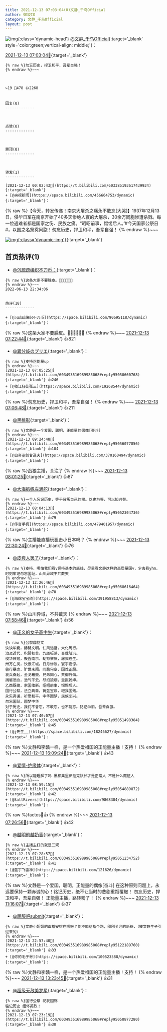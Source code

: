 ```yaml
---
title: 2021-12-13 07:03:04(0)文静_千鸟Official
author: 御坂IO
category: 文静_千鸟Official
layout: post
---
```


![img](/images/ac7482ed1b9a7f203dc68c0c4a77c488a27b108a.jpg){:class='dynamic-head'}
[@文静_千鸟Official](https://space.bilibili.com/667526012/dynamic){:target='_blank' style='color:green;vertical-align: middle;'}：

[2021-12-13 07:03:04🔗](https://t.bilibili.com/603493516989985068){:target='_blank'}

~~~
{% raw %}勿忘历史，捍卫和平，吾辈自强！
{% endraw %}~~~



↪️19 💬478 👍2268


回复(0)
-------------



点赞(0)
-------------



置顶(0)
-------------



转发(1)
-------------

[2021-12-13 00:02:43🔗](https://t.bilibili.com/603385193617439934){:target='_blank'}
+ [@央视新闻](https://space.bilibili.com/456664753/dynamic){:target='_blank'}：
~~~
{% raw %}【今天，转发传递！南京大屠杀之痛永不敢忘[大哭]】1937年12月13日，侵华日军在南京开始了40多天惨绝人寰的大屠杀，30余万同胞惨遭杀戮。每一位遇难者都是国家之伤、民族之痛。“昭昭前事，惕惕后人。”#今天国家公祭日#，以国之名祭奠同胞！勿忘历史，捍卫和平，吾辈自强！ 
{% endraw %}~~~


[![img](/images/08e85fe73bea78ee11c28779cbc4c17d52877bce.png){:class='dynamic-img'}](/images/08e85fe73bea78ee11c28779cbc4c17d52877bce.png){:target='_blank'}




首页热评(1)
-------------

+ [@沉疏疏编织不刀币：](https://space.bilibili.com/90695118/dynamic){:target='_blank'}：
~~~
{% raw %}这条大家不要臊皮。🙏🏻🙏🏻🙏🏻
{% endraw %}~~~
2022-06-13 22:34:06


热评(18)
-------------

+ [@沉疏疏编织不刀币](https://space.bilibili.com/90695118/dynamic){:target='_blank'}：
~~~
{% raw %}这条大家不要臊皮。🙏🏻🙏🏻🙏🏻
{% endraw %}~~~
[2021-12-13 07:22:44🔗](https://t.bilibili.com/603493516989985068#reply95051014912){:target='_blank'} 👍821
+ [@異分岐のプリエ](https://space.bilibili.com/1056997306/dynamic){:target='_blank'}：
~~~
{% raw %}支持正能量up
{% endraw %}~~~
[2021-12-13 07:05:25🔗](https://t.bilibili.com/603493516989985068#reply95050660768){:target='_blank'} 👍246
+ [@枝江狂徒张三](https://space.bilibili.com/19268544/dynamic){:target='_blank'}：
~~~
{% raw %}勿忘历史，捍卫和平，吾辈自强！
{% endraw %}~~~
[2021-12-13 07:06:48🔗](https://t.bilibili.com/603493516989985068#reply95050672064){:target='_blank'} 👍211
+ [@黒桃影](https://space.bilibili.com/22907811/dynamic){:target='_blank'}：
~~~
{% raw %}文静是一个爱国，聪明，正能量的偶像[奋斗]
{% endraw %}~~~
[2021-12-13 09:24:48🔗](https://t.bilibili.com/603493516989985068#reply95056077856){:target='_blank'} 👍104
+ [@白帝圣剑甘道夫](https://space.bilibili.com/370160494/dynamic){:target='_blank'}：
~~~
{% raw %}战狼主播，关注了
{% endraw %}~~~
[2021-12-13 08:01:25🔗](https://t.bilibili.com/603493516989985068#reply95052323760){:target='_blank'} 👍87
+ [@大海航帆左满舵](https://space.bilibili.com/7960154/dynamic){:target='_blank'}：
~~~
{% raw %}一个人忘记历史，等于背叛自己的根。以史为鉴，可以知兴替。
{% endraw %}~~~
[2021-12-13 08:04:13🔗](https://t.bilibili.com/603493516989985068#reply95052304736){:target='_blank'} 👍79
+ [@传音手机](https://space.bilibili.com/479401957/dynamic){:target='_blank'}：
~~~
{% raw %}主播能直播玩狙击小日本吗？
{% endraw %}~~~
[2021-12-13 22:30:24🔗](https://t.bilibili.com/603493516989985068#reply95119139168){:target='_blank'} 👍76
+ [@皮套人罢了](https://space.bilibili.com/337261748/dynamic){:target='_blank'}：
~~~
{% raw %}支持，哪怕我们看v保持基本的底线，尽量看文静这样的高质量国v，少去看yhm，时刻牢记勿忘国耻，山川异域不共戴天
{% endraw %}~~~
[2021-12-13 12:26:46🔗](https://t.bilibili.com/603493516989985068#reply95068616464){:target='_blank'} 👍70
+ [@海绵宝宝纯](https://space.bilibili.com/391958813/dynamic){:target='_blank'}：
~~~
{% raw %}山川异域，不共戴天
{% endraw %}~~~
[2021-12-13 07:58:46🔗](https://t.bilibili.com/603493516989985068#reply95052129408){:target='_blank'} 👍56
+ [@正义的女子高中生](https://space.bilibili.com/13189759/dynamic){:target='_blank'}：
~~~
{% raw %}公祭鼎铭文泱泱华夏，赫赫文明。仁风远播，大化周行。
洎及近代，积弱积贫。九原板荡，百载陆沉。
侵华日寇，毁吾南京。劫掠黎庶，屠戮苍生。
卅万亡灵，饮恨江城。日月惨淡，寰宇震惊。
兽行暴虐，旷世未闻。同胞何辜，国难正殷。
哀兵奋起，金戈鼉鼓。兄弟同心，共御外侮。
捐躯洒血，浩气干云。尽扫狼烟，重振乾坤。
乙酉既捷，家国维新。昭昭前事，惕惕后人。
国行公祭，法立典章。铸兹宝鼎，祀我国殇。
永矢弗谖，祈愿和平。中华圆梦，民族复兴。
勿忘国耻，圆梦中华
对于历史，我们不曾忘，不敢忘，也不能忘。铭记血泪，吾辈自强。
{% endraw %}~~~
[2021-12-13 07:40:07🔗](https://t.bilibili.com/603493516989985068#reply95051498384){:target='_blank'} 👍45
+ [@j先生__](https://space.bilibili.com/18246627/dynamic){:target='_blank'}：
~~~
{% raw %}文静和李贛一样，是一个热爱祖国的正能量主播！支持！
{% endraw %}~~~
[2021-12-13 16:09:24🔗](https://t.bilibili.com/603493516989985068#reply95084393536){:target='_blank'} 👍43
+ [@爱情-绝缘体](https://space.bilibili.com/385567918/dynamic){:target='_blank'}：
~~~
{% raw %}所以能理解了吗 黑相集里伊拉克队长才是正常人 不是什么魔怔人
{% endraw %}~~~
[2021-12-13 08:59:15🔗](https://t.bilibili.com/603493516989985068#reply95054889872){:target='_blank'} 👍42
+ [@SaltRivers](https://space.bilibili.com/9868384/dynamic){:target='_blank'}：
~~~
{% raw %}factos👀👍
{% endraw %}~~~
[2021-12-13 07:26:56🔗](https://t.bilibili.com/603493516989985068#reply95051145216){:target='_blank'} 👍42
+ [@越明前越奶香](https://space.bilibili.com/35050010/dynamic){:target='_blank'}：
~~~
{% raw %}主播主打的就是三观
{% endraw %}~~~
[2021-12-13 07:28:57🔗](https://t.bilibili.com/603493516989985068#reply95051234752){:target='_blank'} 👍41
+ [@蓝宇飞雷神](https://space.bilibili.com/121626/dynamic){:target='_blank'}：
~~~
{% raw %}文静是一个爱国，聪明，正能量的偶像[奋斗]
在这种原则问题上，永远要保持一颗赤诚的心！铭记历史，绝不让当时的悲剧重蹈覆辙！
勿忘历史，捍卫和平，吾辈自强！
正能量主播，路转粉了！
{% endraw %}~~~
[2021-12-13 11:16:07🔗](https://t.bilibili.com/603493516989985068#reply95063031216){:target='_blank'} 👍37
+ [@屈服吧submit](https://space.bilibili.com/97189182/dynamic){:target='_blank'}：
~~~
{% raw %}文静小姐姐的直播安排在哪呀？能不能给指个路，刚刚关注的新粉，（被文静生子引过来的）
{% endraw %}~~~
[2021-12-13 22:57:40🔗](https://t.bilibili.com/603493516989985068#reply95122189760){:target='_blank'} 👍33
+ [@你的毛子哥](https://space.bilibili.com/100523588/dynamic){:target='_blank'}：
~~~
{% raw %}文静和李贛一样，是一个热爱祖国的正能量主播！支持！
{% endraw %}~~~
[2021-12-13 13:23:45🔗](https://t.bilibili.com/603493516989985068#reply95073932768){:target='_blank'} 👍31
+ [@超级无敌美梦星](https://space.bilibili.com/245939498/dynamic){:target='_blank'}：
~~~
{% raw %}国行公祭 祀我国殇
铭记历史 缅怀英烈！
{% endraw %}~~~
[2021-12-13 07:23:19🔗](https://t.bilibili.com/603493516989985068#reply95050877280){:target='_blank'} 👍30


